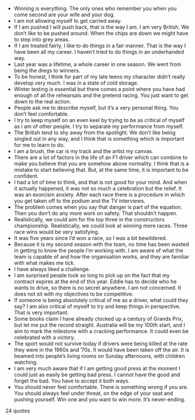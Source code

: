  - Winning is everything. The only ones who remember you when you come second are your wife and your dog.
 - I am not allowing myself to get carried away.
 - If I am pushed I will push back, that is the way I am. I am very British. We don’t like to be pushed around. When the chips are down we might have to step into grey areas.
 - If I am treated fairly, I like to do things in a fair manner. That is the way I have been all my career. I haven’t tried to do things in an underhanded way.
 - Last year was a lifetime, a whole career in one season. We went from being the dregs to winners.
 - To be honest, I think for part of my late teens my character didn’t really develop very much. I was in a state of cold storage.
 - Winter testing is essential but there comes a point where you have had enough of all the rehearsals and the pretend racing. You just want to get down to the real action.
 - People ask me to describe myself, but it’s a very personal thing. You don’t feel comfortable.
 - I try to keep myself on an even keel by trying to be as critical of myself as I am of other people. I try to separate my performance from myself.
 - The British tend to shy away from the spotlight. We don’t like being singled out in any way, and I think that is something which is important for me to learn to do.
 - I am a brush, the car is my track and the artist my canvas.
 - There are a lot of factors in the life of an F1 driver which can combine to make you believe that you are somehow above normality. I think that is a mistake to start believing that. But, at the same time, it is important to be confident.
 - I had a lot of time to think, and that is not good for your mind. And when it actually happened, it was not so much a celebration but the relief. It was an exorcism anxiety. After each race there is a procedure in which you get taken off to the podium and the TV interviews.
 - The problem comes when you say that danger is part of the equation. Then you don’t do any more work on safety. That shouldn’t happen.
 - Realistically, we could aim for the top three in the constructors championship. Realistically, we could look at winning more races. Three race wins would be very satisfying.
 - It was five years since I’d won a race, so I was a bit bewildered.
 - Because it is my second season with the team, no time has been wasted in getting to know the people I’m working with. I am aware of what the team is capable of and how the organisation works, and they are familiar with what makes me tick.
 - I have always liked a challenge.
 - I am surprised people took so long to pick up on the fact that my contract expires at the end of this year. Eddie has to decide who he wants to drive, so there is no secret anywhere. I am not concerned. It does not sit with my objectives to be competitive.
 - If someone is being absolutely critical of me as a driver, what could they say? I am also critical of myself to try and keep things in perspective. That is very important.
 - Some books claim I have already clocked up a century of Grands Prix, but let me put the record straight. Australia will be my 100th start, and I aim to mark the milestone with a cracking performance. It could even be celebrated with a victory.
 - The sport would not survive today if drivers were being killed at the rate they were in the 1960s and ’70s. It would have been taken off the air. It is beamed into people’s living rooms on Sunday afternoons, with children watching.
 - I am very much aware that if I am getting good press at the moment I could just as easily be getting bad press. I cannot have the good and forget the bad. You have to accept it both ways.
 - You should never feel comfortable. There is something wrong if you are. You should always feel under threat, on the edge of your seat and pushing yourself. Win one and you want to win more. It’s never-ending.

24 quotes